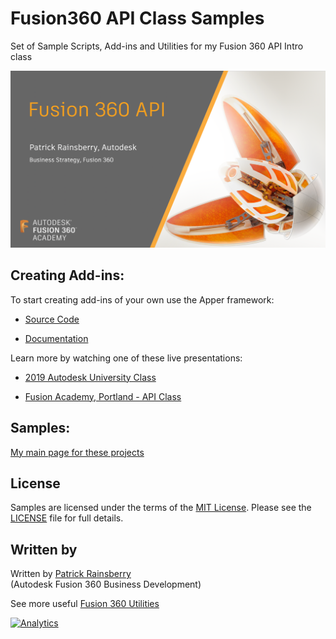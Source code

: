 # Fusion360 API Class Samples
Set of Sample Scripts, Add-ins and Utilities for my Fusion 360 API Intro class

![Cover](./resources/README_cover.png)

## Creating Add-ins:
To start creating add-ins of your own use the Apper framework:

* [Source Code](https://github.com/tapnair/apper)

* [Documentation](https://apper.readthedocs.io/en/latest/index.html)

Learn more by watching one of these live presentations:

* [2019 Autodesk University Class](https://www.autodesk.com/autodesk-university/class/Automating-Fusion-360-API-2019)

* [Fusion Academy, Portland - API Class](https://f360ap.autodesk.com/courses/fusion-360-academy-portland-2019-mechanical-engineering/lessons/fusion-360-api)

## Samples:
[My main page for these projects](https://tapnair.github.io/index.html) 


## License
Samples are licensed under the terms of the [MIT License](http://opensource.org/licenses/MIT). Please see the [LICENSE](LICENSE) file for full details.

## Written by

Written by [Patrick Rainsberry](https://twitter.com/prrainsberry) <br /> (Autodesk Fusion 360 Business Development)

See more useful [Fusion 360 Utilities](https://tapnair.github.io/index.html)

[![Analytics](https://ga-beacon.appspot.com/UA-41076924-3/Displayer)](https://github.com/igrigorik/ga-beacon)

